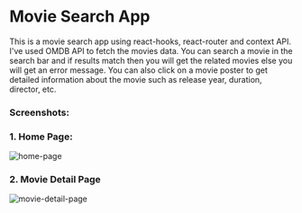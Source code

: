 # Movie Search App
This is a movie search app using react-hooks, react-router and context API. I've used OMDB API to fetch the movies data. You can search a movie in the search bar and if results match then you will get the related movies else you will get an error message. You can also click on a movie poster to get detailed information about the movie such as release year, duration, director, etc.
### Screenshots:
### 1. Home Page:
![home-page](https://i.ibb.co/VHJc8fF/movie-search-app-1.png)
### 2. Movie Detail Page 
![movie-detail-page](https://i.ibb.co/YZCk1Pg/movie-search-app-2.png)

